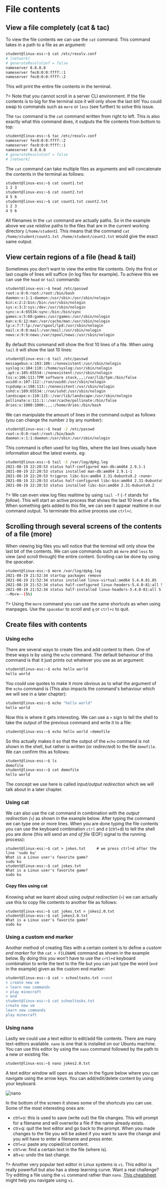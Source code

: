 # File contents
## View a file completely (cat & tac)
To view the file contents we can use the `cat` command. This command takes in a path to a file as an argument:
```bash
student@linux-ess:~$ cat /etc/resolv.conf
# [network]
# generateResolvConf = false
nameserver 8.8.8.8
nameserver fec0:0:0:ffff::1
nameserver fec0:0:0:ffff::2
```
This will print the entire file contents in the terminal.

?> <i class="fa-solid fa-circle-info"></i> Note that you cannot scroll in a server CLI environment. If the file contents is to big for the terminal size it will only show the last bit! You could swap to commands such as `more` or `less` (see further) to solve this issue.

The `tac` command is the `cat` command written from right to left. This is also exactly what this command does, it outputs the file contents from bottom to top:
```bash
student@linux-ess:~$ tac /etc/resolv.conf
nameserver fec0:0:0:ffff::2
nameserver fec0:0:0:ffff::1
nameserver 8.8.8.8
# generateResolvConf = false
# [network]
```

The `cat` command can take multiple files as arguments and will concatenate the contents in the terminal as follows:
```bash
student@linux-ess:~$ cat count1.txt
1 2 3
student@linux-ess:~$ cat count2.txt
4 5 6
student@linux-ess:~$ cat count1.txt count2.txt
1 2 3
4 5 6
```
All filenames in the `cat` command are actually paths. So in the example above we use _relative_ paths to the files that are in the current working directory (`/home/student`). This means that the command `cat /home/student/count1.txt /home/student/count2.txt` would give the exact same output.

## View certain regions of a file (head & tail)
Sometimes you don't want to view the entire file contents. Only the first or last couple of lines will suffice (in log files for example). To achieve this we can use the `head` or `tail` commands:
```bash
student@linux-ess:~$ head /etc/passwd
root:x:0:0:root:/root:/bin/bash
daemon:x:1:1:daemon:/usr/sbin:/usr/sbin/nologin
bin:x:2:2:bin:/bin:/usr/sbin/nologin
sys:x:3:3:sys:/dev:/usr/sbin/nologin
sync:x:4:65534:sync:/bin:/bin/sync
games:x:5:60:games:/usr/games:/usr/sbin/nologin
man:x:6:12:man:/var/cache/man:/usr/sbin/nologin
lp:x:7:7:lp:/var/spool/lpd:/usr/sbin/nologin
mail:x:8:8:mail:/var/mail:/usr/sbin/nologin
news:x:9:9:news:/var/spool/news:/usr/sbin/nologin
```
By default this command will show the first 10 lines of a file. When using `tail` it will show the last 10 lines:
```bash
student@linux-ess:~$ tail /etc/passwd
messagebus:x:103:106::/nonexistent:/usr/sbin/nologin
syslog:x:104:110::/home/syslog:/usr/sbin/nologin
_apt:x:105:65534::/nonexistent:/usr/sbin/nologin
tss:x:106:111:TPM software stack,,,:/var/lib/tpm:/bin/false
uuidd:x:107:112::/run/uuidd:/usr/sbin/nologin
tcpdump:x:108:113::/nonexistent:/usr/sbin/nologin
sshd:x:109:65534::/run/sshd:/usr/sbin/nologin
landscape:x:110:115::/var/lib/landscape:/usr/sbin/nologin
pollinate:x:111:1::/var/cache/pollinate:/bin/false
dries:x:1000:1000:,,,:/home/dries:/bin/bash
```

We can manipulate the amount of lines in the command output as follows (you can change the number `2` by any number):
```bash
student@linux-ess:~$ head -2 /etc/passwd
root:x:0:0:root:/root:/bin/bash
daemon:x:1:1:daemon:/usr/sbin:/usr/sbin/nologin
```

This command is often used for log files, where the last lines usually have information about the latest events. eg:
```bash
student@linux-ess:~$ tail -5 /var/log/dpkg.log
2021-08-19 22:20:53 status half-configured man-db:amd64 2.9.1-1
2021-08-19 22:20:53 status installed man-db:amd64 2.9.1-1
2021-08-19 22:20:53 trigproc libc-bin:amd64 2.31-0ubuntu9.2 <none>
2021-08-19 22:20:53 status half-configured libc-bin:amd64 2.31-0ubuntu9.2
2021-08-19 22:20:53 status installed libc-bin:amd64 2.31-0ubuntu9.2
```

?> <i class="fa-solid fa-circle-info"></i> We can even view log files realtime by using `tail -f` (`-f` stands for _follow_). This will start an active process that shows the last 10 lines of a file. When something gets added to this file, we can see it appear realtime in our command output. To terminate this active process use `ctrl+c`.

## Scrolling through several screens of the contents of a file (more)
When viewing big files you will notice that the terminal will only show the last bit of the contents. We can use commands such as `more` and `less` to view (and scroll through) the entire content. Scrolling can be done by using the _spacebar_.
```bash
student@linux-ess:~$ more /var/log/dpkg.log
2021-08-19 21:52:34 startup packages remove
2021-08-19 21:52:34 status installed linux-virtual:amd64 5.4.0.81.85
2021-08-19 21:52:34 status half-configured linux-headers-5.4.0-81:all 5.4.0-81.91
2021-08-19 21:52:34 status half-installed linux-headers-5.4.0-81:all 5.4.0-81.91
--More--(5%)
```
?> <i class="fa-solid fa-circle-info"></i> Using the `more` command you can use the same shortcuts as when using manpages. Use the `spacebar` to scroll and `q` or `ctrl+c` to quit.

## Create files with contents
### Using echo
There are several ways to create files and add content to them. One of these ways is by using the `echo` command. The default behaviour of this command is that it just prints out whatever you use as an argument:
```bash
student@linux-ess:~$ echo hello world
hello world
```
You could use quotes to make it more obvious as to what the argument of the `echo` command is (This also impacts the command's behaviour which we will see in a later chapter):
```bash
student@linux-ess:~$ echo "hello world"
hello world
```
Now this is where it gets interesting. We can use a `>` sign to tell the shell to take the output of the previous command and write it to a file:
```bash
student@linux-ess:~$ echo hello world >demofile
```
So this actually makes it so that the output of the `echo` command is not shown in the shell, but rather is written (or _redirected_) to the file `demofile`. We can confirm this as follows:
```bash
student@linux-ess:~$ ls
demofile
student@linux-ess:~$ cat demofile
hello world
```
The concept we use here is called _input/output redirection_ which we will talk about in a later chapter.

### Using cat
We can also use the cat command in combination with the _output redirection (`>`)_ as shown in the example below. After typing the command we can type one or more lines. When you are done typing the file contents you can use the keyboard combination `ctrl` and `d` (ctrl+d) to tell the shell you are done (this will send an _end of file_ (EOF) signal to the running process):
```
student@linux-ess:~$ cat > jokes.txt     # we press ctrl+d after the line 'sudo ku'
What is a Linux user's favorite game?
sudo ku
student@linux-ess:~$ cat jokes.txt
What is a Linux user's favorite game?
sudo ku
```

#### Copy files using cat
Knowing what we learnt about using _output redirection_ (`>`) we can actually use this to copy file contents to another file as follows:
```
student@linux-ess:~$ cat jokes.txt > jokes2.0.txt
student@linux-ess:~$ cat jokes2.0.txt
What is a Linux user's favorite game?
sudo ku
```

### Using a custom end marker
Another method of creating files with a certain content is to define a _custom end marker_ for the `cat > FILENAME` command as shown in the example below. By doing this you won't have to use the `crtl+d` keyboard combination to write the text to the file but you can just type the word (`end` in the example) given as the custom end marker:
```bash
student@linux-ess:~$ cat > schooltasks.txt <<end
> create new vm
> learn new commands
> play minecraft
> end
student@linux-ess:~$ cat schooltasks.txt
create new vm
learn new commands
play minecraft
```

### Using nano
Lastly we could use a text editor to edit/add file contents. There are many text-editors available. `nano` is one that is installed on our Ubuntu machine. You can use this editor by using the `nano` command followed by the path to a new or existing file:
```bash
student@linux-ess:~$ nano jokes2.0.txt
```
A text editor window will open as shown in the figure below where you can navigate using the arrow keys. You can add/edit/delete content by using your keyboard.

![nano](../images/05/nano.PNG)

In the bottom of the screen it shows some of the shortcuts you can use. Some of the most interesting ones are:
* ctrl+o: this is used to save (write out) the file changes. This will prompt for a filename and will overwrite a file if the name already exists.
* ctr+q: quit the text editor and go back to the prompt. When you made changes to the file you will be asked if you want to save the change and you will have to enter a filename and press enter.
* ctrl+u: paste any copied/cut content.
* ctrl+w: find a certain text in the file (where is).
* alt+u: undo the last change.

?> Another very popular text editor in Linux systems is `vi`. This editor is really powerfull but also has a steep learning curve. Want a real challenge? Try editting a file using the `vi` command rather than `nano`. 
[This cheatsheet](https://itsfoss.com/download-vi-cheat-sheet/) might help you navigate using `vi`.
